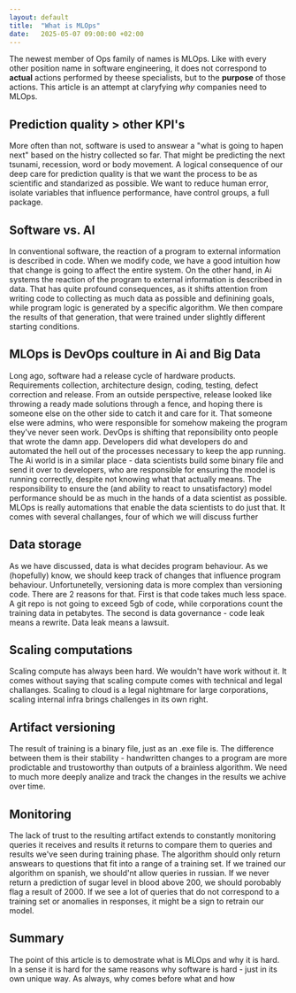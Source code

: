 ```yaml
---
layout: default
title:  "What is MLOps"
date:   2025-05-07 09:00:00 +02:00
---
```


The newest member of Ops family of names is MLOps. Like with every other position name in software engineering, it does not correspond to **actual** actions performed by theese specialists, but to the **purpose** of those actions. This article is an attempt at claryfying *why* companies need to MLOps.

## Prediction quality > other KPI's

More often than not, software is used to answear a "what is going to hapen next" based on the histry collected so far. That might be predicting the next tsunami, recession, word or body movement. A logical consequence of our deep care for prediction quality is that we want the process to be as scientific and standarized as possible. We want to reduce human error, isolate variables that influence performance, have control groups, a full package. 

## Software vs. AI

In conventional software, the reaction of a program to external information is described in code. When we modify code, we have a good intuition how that change is going to affect the entire system. On the other hand, in Ai systems the reaction of the program to external information is described in data. That has quite profound consequences, as it shifts attention from writing code to collecting as much data as possible and definining goals, while program logic is generated by a specific algorithm. We then compare the results of that generation, that were trained under slightly different starting conditions.

## MLOps is DevOps coulture in Ai and Big Data

Long ago, software had a release cycle of hardware products. Requirements collection, architecture design, coding, testing, defect correction and release. From an outside perspective, release looked like throwing a ready made solutions through a fence, and hoping there is someone else on the other side to catch it and care for it. That someone else were admins, who were responsible for somehow makeing the program they've never seen work. DevOps is shifting that reponsibility onto people that wrote the damn app. Developers did what developers do and automated the hell out of the processes necessary to keep the app running. The Ai world is in a similar place - data scientists build some binary file and send it over to developers, who are responsible for ensuring the model is running correctly, despite not knowing what that actually means. The responsibility to ensure the (and ability to react to unsatisfactory) model performance should be as much in the hands of a data scientist as possible. MLOps is really automations that enable the data scientists to do just that. It comes with several challanges, four of which we will discuss further

## Data storage

As we have discussed, data is what decides program behaviour. As we (hopefully) know, we should keep track of changes that influence program behaviour. Unfortunetelly, versioning data is more complex than versioning code. There are 2 reasons for that. First is that code takes much less space. A git repo is not going to exceed 5gb of code, while corporations count the training data in petabytes. The second is data governance - code leak means a rewrite. Data leak means a lawsuit. 

## Scaling computations

Scaling compute has always been hard. We wouldn't have work without it. It comes without saying that scaling compute comes with technical and legal challanges. Scaling to cloud is a legal nightmare for large corporations, scaling internal infra brings challenges in its own right. 

## Artifact versioning
The result of training is a binary file, just as an .exe file is. The difference between them is their stability - handwritten changes to a program are more prodictable and trustoworthy than outputs of a brainless algorithm. We need to much more deeply analize and track the changes in the results we achive over time. 

## Monitoring

The lack of trust to the resulting artifact extends to constantly monitoring queries it receives and results it returns to compare them to queries and results we've seen during training phase. The algorithm should only return answears to questions that fit into a range of a training set. If we trained our algorithm on spanish, we should'nt allow queries in russian. If we never return a prediction of sugar level in blood above 200, we should porobably flag a result of 2000. If we see a lot of queries that do not correspond to a training set or anomalies in responses, it might be a sign to retrain our model.

## Summary

The point of this article is to demostrate what is MLOps and why it is hard. In a sense it is hard for the same reasons why software is hard - just in its own unique way. As always, why comes before what and how


